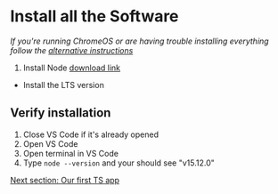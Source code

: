 # Install all the Software
*If you're running ChromeOS or are having trouble installing everything follow
the [alternative instructions](/notes/week2/repl.it.md)*

1. Install Node [download link](https://nodejs.org/en/download)
  * Install the LTS version

## Verify installation

1. Close VS Code if it's already opened
1. Open VS Code
1. Open terminal in VS Code
1. Type `node --version` and your should see "v15.12.0"

[Next section: Our first TS app](/notes/week2/ts_app.md)
